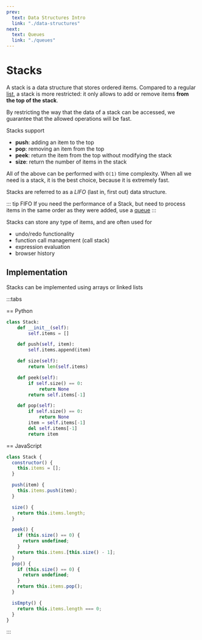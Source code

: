 ```yaml
---
prev:
  text: Data Structures Intro
  link: "./data-structures"
next:
  text: Queues
  link: "./queues"
---
```


# Stacks

A stack is a data structure that stores ordered items. Compared to a regular [list](./data-structures#lists), a stack is more restricted: it only allows to add or remove items **from the top of the stack**.

By restricting the way that the data of a stack can be accessed, we guarantee that the allowed operations will be fast.

Stacks support

- **push**: adding an item to the top
- **pop**: removing an item from the top
- **peek**: return the item from the top without modifying the stack
- **size**: return the number of items in the stack

All of the above can be performed with `O(1)` time complexity. When all we need is a stack, it is the best choice, because it is extremely fast.

Stacks are referred to as a _LIFO_ (last in, first out) data structure.

::: tip FIFO
If you need the performance of a Stack, but need to process items in the same order as they were added, use a [queue](./queues)
:::

Stacks can store any type of items, and are often used for

- undo/redo functionality
- function call management (call stack)
- expression evaluation
- browser history

## Implementation

Stacks can be implemented using arrays or linked lists

:::tabs

== Python

```python
class Stack:
    def __init__(self):
        self.items = []

    def push(self, item):
        self.items.append(item)

    def size(self):
        return len(self.items)

    def peek(self):
        if self.size() == 0:
            return None
        return self.items[-1]

    def pop(self):
        if self.size() == 0:
            return None
        item = self.items[-1]
        del self.items[-1]
        return item
```

== JavaScript

```javascript
class Stack {
  constructor() {
    this.items = [];
  }

  push(item) {
    this.items.push(item);
  }

  size() {
    return this.items.length;
  }

  peek() {
    if (this.size() == 0) {
      return undefined;
    }
    return this.items.[this.size() - 1];
  }
  pop() {
    if (this.size() == 0) {
      return undefined;
    }
    return this.items.pop();
  }

  isEmpty() {
    return this.items.length === 0;
  }
}
```

:::
